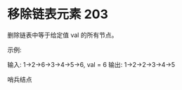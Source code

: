 # 移除链表元素 203
删除链表中等于给定值 val 的所有节点。

示例:

输入: 1->2->6->3->4->5->6, val = 6
输出: 1->2->2->3->4->5

哨兵结点